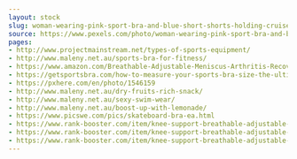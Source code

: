 ```yaml
---
layout: stock
slug: woman-wearing-pink-sport-bra-and-blue-short-shorts-holding-cruiser-board-1319417
source: https://www.pexels.com/photo/woman-wearing-pink-sport-bra-and-blue-short-shorts-holding-cruiser-board-1319417/
pages:
- http://www.projectmainstream.net/types-of-sports-equipment/
- http://www.maleny.net.au/sports-bra-for-fitness/
- https://www.amazon.com/Breathable-Adjustable-Meniscus-Arthritis-Recovery/dp/B07JX97N8F
- https://getsportsbra.com/how-to-measure-your-sports-bra-size-the-ultimate-guide
- https://pxhere.com/en/photo/1546159
- http://www.maleny.net.au/dry-fruits-rich-snack/
- http://www.maleny.net.au/sexy-swim-wear/
- http://www.maleny.net.au/boost-up-with-lemonade/
- https://www.picswe.com/pics/skateboard-bra-ea.html
- https://www.rank-booster.com/item/knee-support-breathable-adjustable-knee-brace-for-meniscus-tear-arthritis-acl-mc-13/
- https://www.rank-booster.com/item/knee-support-breathable-adjustable-knee-brace-for-meniscus-tear-arthritis-acl-mc-14/
- https://www.rank-booster.com/item/knee-support-breathable-adjustable-knee-brace-for-meniscus-tear-arthritis-acl-mc-10/
---
```

